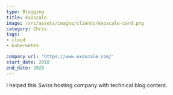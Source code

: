 ```yaml
---
type: Blogging
title: Exoscale
image: /src/assets/images/clients/exoscale-card.png
category: Chris
tags:
- cloud
- kubernetes

company_url: 'https://www.exoscale.com/'
start_date: 2018
end_date: 2020
---
```


I helped this Swiss hosting company with technical blog content.
